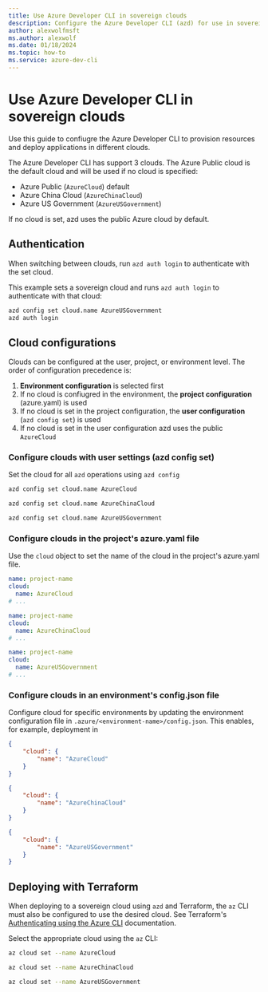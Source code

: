 ```yaml
---
title: Use Azure Developer CLI in sovereign clouds
description: Configure the Azure Developer CLI (azd) for use in sovereign clouds
author: alexwolfmsft
ms.author: alexwolf
ms.date: 01/18/2024
ms.topic: how-to
ms.service: azure-dev-cli
---
```


# Use Azure Developer CLI in sovereign clouds

Use this guide to confiugre the Azure Developer CLI to provision resources and
deploy applications in different clouds.

The Azure Developer CLI has support 3 clouds. The Azure Public cloud is the
default cloud and will be used if no cloud is specified:

* Azure Public (`AzureCloud`) default
* Azure China Cloud (`AzureChinaCloud`)
* Azure US Government (`AzureUSGovernment`)

If no cloud is set, azd uses the public Azure cloud by default.

## Authentication

When switching between clouds, run `azd auth login` to authenticate with the set
cloud.

This example sets a sovereign cloud and runs `azd auth login` to authenticate
with that cloud:

```bash
azd config set cloud.name AzureUSGovernment
azd auth login
```

## Cloud configurations

Clouds can be configured at the user, project, or environment level. The order
of configuration precedence is:

1. **Environment configuration** is selected first
1. If no cloud is confiugred in the environment, the **project configuration** (azure.yaml) is used
1. If no cloud is set in the project configuration, the **user configuration** (`azd config set`) is used
1. If no cloud is set in the user configuration azd uses the public `AzureCloud`

### Configure clouds with user settings (azd config set)

Set the cloud for all `azd` operations using `azd config`

```bash
azd config set cloud.name AzureCloud
```

```bash
azd config set cloud.name AzureChinaCloud
```

```bash
azd config set cloud.name AzureUSGovernment
```

### Configure clouds in the project's azure.yaml file

Use the `cloud` object to set the name of the cloud in the project's azure.yaml
file.

```yaml
name: project-name
cloud:
  name: AzureCloud
# ...
```

```yaml
name: project-name
cloud:
  name: AzureChinaCloud
# ...
```

```yaml
name: project-name
cloud:
  name: AzureUSGovernment
# ...
```

### Configure clouds in an environment's config.json file

Configure cloud for specific environments by updating the environment
configuration file in `.azure/<environment-name>/config.json`. This enables,
for example, deployment in 

```json
{
    "cloud": { 
        "name": "AzureCloud"
    }
}
```

```json
{
    "cloud": { 
        "name": "AzureChinaCloud"
    }
}
```

```json
{
    "cloud": { 
        "name": "AzureUSGovernment"
    }
}
```

## Deploying with Terraform

When deploying to a sovereign cloud using `azd` and Terraform, the `az` CLI must
also be configured to use the desired cloud. See Terraform's [Authenticating using the Azure CLI](https://registry.terraform.io/providers/hashicorp/azurerm/latest/docs/guides/azure_cli) documentation.

Select the appropriate cloud using the `az` CLI: 

```bash
az cloud set --name AzureCloud
```

```bash
az cloud set --name AzureChinaCloud
```

```bash
az cloud set --name AzureUSGovernment
```
